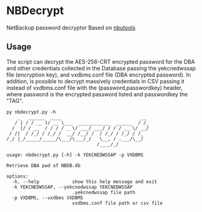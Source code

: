 # NBDecrypt
NetBackup password decryptor
Based on [nbutools]([https://duckduckgo.com](https://github.com/airbus-seclab/nbutools/tree/main))

## Usage

The script can decrypt the AES-256-CRT encrypted password for the DBA and other credentials collected in the Database passing the yekcnedwssap file (encryption key), and vxdbms.conf file (DBA encrypted password). In addition, is possible to decrypt massively credentials in CSV passing it instead of vxdbms.conf file with the (password,passwordkey) header, where password is the encrypted password listed and passwordkey the "TAG".

```
py nbdecrypt.py -h
    _   ______  ____                             __
   / | / / __ )/ __ \___  ____________  ______  / /_
  /  |/ / __  / / / / _ \/ ___/ ___/ / / / __ \/ __/
 / /|  / /_/ / /_/ /  __/ /__/ /  / /_/ / /_/ / /_
/_/ |_/_____/_____/\___/\___/_/   \__, / .___/\__/
                                 /____/_/

usage: nbdecrypt.py [-h] -k YEKCNEDWSSAP -p VXDBMS

Retrieve DBA pwd of NBDB.db

options:
  -h, --help            show this help message and exit
  -k YEKCNEDWSSAP, --yekcnedwssap YEKCNEDWSSAP
                        .yekcnedwssap file path
  -p VXDBMS, --vxdbms VXDBMS
                        vxdbms.conf file path or csv file
```
